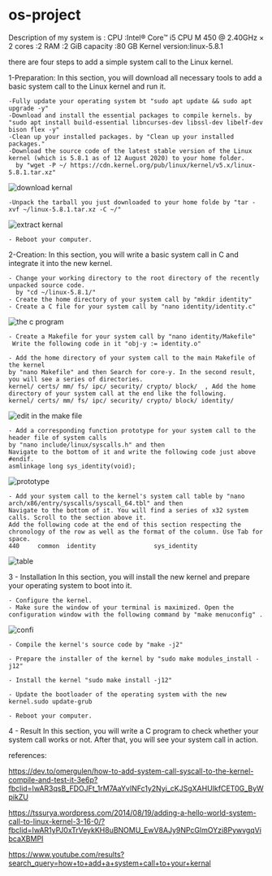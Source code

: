 # os-project

Description of my system is :
CPU :Intel® Core™ i5 CPU M 450 @ 2.40GHz × 2 
cores :2
RAM :2 GiB
capacity :80 GB
Kernel version:linux-5.8.1


there are four steps to add a simple system call to the Linux kernel.

1-Preparation:
In this section, you will download all necessary tools to add a basic system call to the Linux kernel and run it.

    -Fully update your operating system bt "sudo apt update && sudo apt upgrade -y"
    -Download and install the essential packages to compile kernels. by "sudo apt install build-essential libncurses-dev libssl-dev libelf-dev bison flex -y"
    -Clean up your installed packages. by "Clean up your installed packages."
    -Download the source code of the latest stable version of the Linux kernel (which is 5.8.1 as of 12 August 2020) to your home folder.
      by "wget -P ~/ https://cdn.kernel.org/pub/linux/kernel/v5.x/linux-5.8.1.tar.xz"
      
 ![download kernal](https://user-images.githubusercontent.com/83427972/120956663-53150980-c754-11eb-8bc9-46df18c93c07.png)
      
      
    -Unpack the tarball you just downloaded to your home folde by "tar -xvf ~/linux-5.8.1.tar.xz -C ~/"
    
 ![extract kernal](https://user-images.githubusercontent.com/83427972/120956567-19440300-c754-11eb-8110-a10f12c0c903.png)
    
    - Reboot your computer.
    
2-Creation:
In this section, you will write a basic system call in C and integrate it into the new kernel.

    - Change your working directory to the root directory of the recently unpacked source code.
      by "cd ~/linux-5.8.1/"
    - Create the home directory of your system call by "mkdir identity"
    - Create a C file for your system call by "nano identity/identity.c"

 ![the c program](https://user-images.githubusercontent.com/83427972/120956745-835ca800-c754-11eb-9c8f-005c09686108.png)

    - Create a Makefile for your system call by "nano identity/Makefile"
     Write the following code in it "obj-y := identity.o"
    
    - Add the home directory of your system call to the main Makefile of the kernel 
    by "nano Makefile" and then Search for core-y. In the second result, you will see a series of directories.
    kernel/ certs/ mm/ fs/ ipc/ security/ crypto/ block/  , Add the home directory of your system call at the end like the following.
    kernel/ certs/ mm/ fs/ ipc/ security/ crypto/ block/ identity/

![edit in the make file](https://user-images.githubusercontent.com/83427972/120957190-85733680-c755-11eb-9338-ce044cbc3784.png)


    - Add a corresponding function prototype for your system call to the header file of system calls
    by "nano include/linux/syscalls.h" and then 
    Navigate to the bottom of it and write the following code just above #endif.
    asmlinkage long sys_identity(void);
    
 ![prototype](https://user-images.githubusercontent.com/83427972/120957250-9fad1480-c755-11eb-8206-caf6675d54ce.png)

    - Add your system call to the kernel's system call table by "nano arch/x86/entry/syscalls/syscall_64.tbl" and then
    Navigate to the bottom of it. You will find a series of x32 system calls. Scroll to the section above it. 
    Add the following code at the end of this section respecting the chronology of the row as well as the format of the column. Use Tab for space.
    440     common  identity                sys_identity
    
![table](https://user-images.githubusercontent.com/83427972/120957303-b6ec0200-c755-11eb-8880-731f06e78c8a.png)


3 - Installation
In this section, you will install the new kernel and prepare your operating system to boot into it.

    - Configure the kernel.
    - Make sure the window of your terminal is maximized. Open the configuration window with the following command by "make menuconfig" .

![confi](https://user-images.githubusercontent.com/83427972/120957373-d3883a00-c755-11eb-9a41-d4d319281ec1.png)

    - Compile the kernel's source code by "make -j2"

    - Prepare the installer of the kernel by "sudo make modules_install -j12"
 
    - Install the kernel "sudo make install -j12"

    - Update the bootloader of the operating system with the new kernel.sudo update-grub

    - Reboot your computer.

4 - Result
In this section, you will write a C program to check whether your system call works or not. After that, you will see your system call in action.




references:

 https://dev.to/omergulen/how-to-add-system-call-syscall-to-the-kernel-compile-and-test-it-3e6p?fbclid=IwAR3qsB_FDOJFt_1rM7AaYvINFc1y2Nyi_cKJSgXAHUIkfCET0G_ByWpikZU
 
 https://tssurya.wordpress.com/2014/08/19/adding-a-hello-world-system-call-to-linux-kernel-3-16-0/?fbclid=IwAR1yPJ0xTrVeykKH8uBNOMU_EwV8AJy9NPcGlmOYzi8PywvgqVibcaXBMPI
 
 https://www.youtube.com/results?search_query=how+to+add+a+system+call+to+your+kernal
 
 


  
